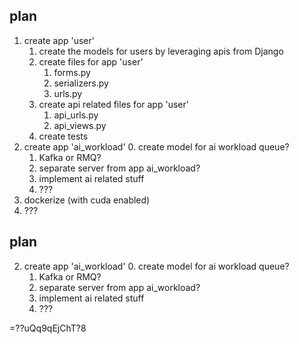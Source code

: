 ## plan

1. create app 'user'
    1. create the models for users by leveraging apis from Django
    2. create files for app 'user'
        1. forms.py
        2. serializers.py
        3. urls.py
    3. create api related files for app 'user'
        1. api_urls.py
        2. api_views.py
    4. create tests
2. create app 'ai_workload'
    0. create model for ai workload queue?
    1. Kafka or RMQ?
    2. separate server from app ai_workload?
    3. implement ai related stuff
    4. ???
3. dockerize (with cuda enabled)
4. ???

## plan

2. create app 'ai_workload'
    0. create model for ai workload queue?
    1. Kafka or RMQ?
    2. separate server from app ai_workload?
    3. implement ai related stuff
    4. ???

=??uQq9qEjChT?8